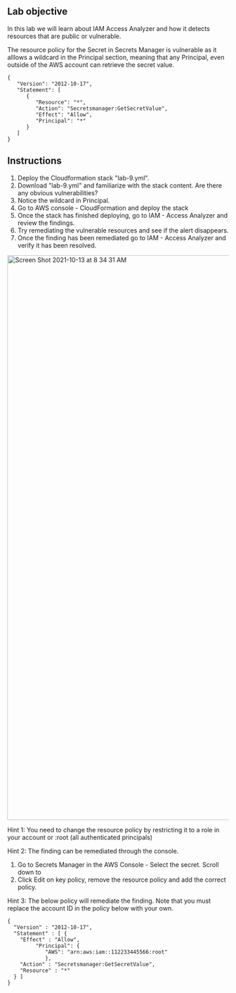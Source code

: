 ## Lab objective
In this lab we will learn about IAM Access Analyzer and how it detects resources that are public or vulnerable. 

The resource policy for the Secret in Secrets Manager is vulnerable as it alllows a wildcard in the Principal section, meaning that any Principal, even outside of the AWS account can retrieve the secret value. 

```
{
   "Version": "2012-10-17",
   "Statement": [
      {
         "Resource": "*",
         "Action": "Secretsmanager:GetSecretValue",
         "Effect": "Allow",
         "Principal": "*"
      }
   ]
}
```


## Instructions
1. Deploy the Cloudformation stack "lab-9.yml".
2. Download "lab-9.yml" and familiarize with the stack content. Are there any obvious vulnerabilities? 
3. Notice the wildcard in Principal.
4. Go to AWS console - CloudFormation and deploy the stack
5. Once the stack has finished deploying, go to IAM - Access Analyzer and review the findings. 
6. Try remediating the vulnerable resources and see if the alert disappears.
7. Once the finding has been remediated go to IAM - Access Analyzer and verify it has been resolved.

<img width="1282" alt="Screen Shot 2021-10-13 at 8 34 31 AM" src="https://user-images.githubusercontent.com/26272119/137079871-4f2d9f3f-624f-4f5a-a47c-e6523011175d.png">


Hint 1: You need to change the resource policy by restricting it to a role in your account or <accountid>:root (all authenticated principals)
  
Hint 2: The finding can be remediated through the console.
1. Go to Secrets Manager in the AWS Console - Select the secret. Scroll down to 
2. Click Edit on key policy, remove the resource policy and add the correct policy.

Hint 3: The below policy will remediate the finding. Note that you must replace the account ID in the policy below with your own.
```
{
  "Version" : "2012-10-17",
  "Statement" : [ {
    "Effect" : "Allow",
         "Principal": {
            "AWS": "arn:aws:iam::112233445566:root"
            },
    "Action" : "Secretsmanager:GetSecretValue",
    "Resource" : "*"
  } ]
}
```


  
